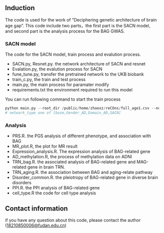 ## Induction
The code is used for the work of “Deciphering genetic architecture of brain age gap”.
This code include two parts，the first part is the SACN model, and second part is the analysis process for the BAG GWAS.

### SACN model 
The code for the SACN model, train process and evalution process.
- SACN.py, Resnet.py. the network architecture of SACN and resnet
- Evalation.py, the evalution process for SACN
- fune_tune.py, transfer the pretrained  network to the UKB biobank
- train_c.py, the train and test process
- main.py, the main process for paramater modify
- requirements.txt the environment required to run this model


You can run  following command to start the train process
```python
python main.py --root_dir /public/home/zhaoxz/reCOns/full_age1.csv --network_type SACN --model_name SACN --base SACN --epochs 200 --batch_size 12  --lr 1e-04
# network_type one of [base,Gender_AD,Domain_AD,SACN]
```
### Analysis
- PRS.R. the PGS analysis of different phenotype, and association with BAG
- MR_plot.R, the plot for MR result
- Expression_analysis.R. The expression analysis of BAG-related gene
- AD_methylation.R, the process of methylation data on ADNI
- TRN_bag.R. the associated analysis of BAG-related gene and MAG-related gene in brain TRN.
- TRN_aging.R. the association between BAG and aging-relate pathway
- Disorder_common.R.  the pleiotropy of BAG-related gene in diverse brain disorders
- PPI.R. the PPI analysis of BAG-related gene
- cell_type.R the code for cell type analysis

## Contact information
if you have any question about this code, please contact the author (18210850006@fudan.edu.cn)
